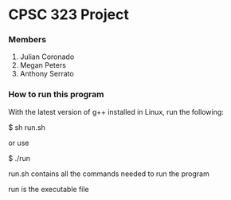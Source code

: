 # CPSC 323 Project 

### Members
1. Julian Coronado
2. Megan Peters
3. Anthony Serrato

### How to run this program

With the latest version of g++ installed in Linux, run the following:

$ sh run.sh

or use

$ ./run

run.sh contains all the commands needed to run the program

run is the executable file


